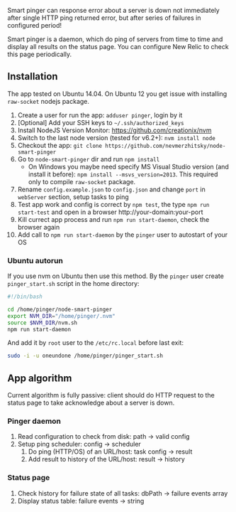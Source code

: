 Smart pinger can response error about a server is down not immediately after single HTTP ping returned error, but after series of failures in configured period!

Smart pinger is a daemon, which do ping of servers from time to time and display all results on the status page. You can configure New Relic to check this page periodically.

## Installation

The app tested on Ubuntu 14.04. On Ubuntu 12 you get issue with installing `raw-socket` nodejs package.

1. Create a user for run the app: `adduser pinger`, login by it
2. [Optional] Add your SSH keys to `~/.ssh/authorized_keys`
3. Install NodeJS Version Monitor: https://github.com/creationix/nvm
4. Switch to the last node version (tested for v6.2+): `nvm install node`
5. Checkout the app: `git clone https://github.com/nevmerzhitsky/node-smart-pinger`
6. Go to `node-smart-pinger` dir and run `npm install`
    * On Windows you maybe need specify MS Visual Studio version (and install it before): `npm install --msvs_version=2013`. This required only to compile `raw-socket` package.
7. Rename `config.example.json` to `config.json` and change `port` in `webServer` section, setup tasks to ping
8. Test app work and config is correct by `npm test`, the type `npm run start-test` and open in a browser http://your-domain:your-port
9. Kill currect app process and run `npm run start-daemon`, check the browser again
10. Add call to `npm run start-daemon` by the `pinger` user to autostart of your OS

### Ubuntu autorun

If you use nvm on Ubuntu then use this method. By the `pinger` user create `pinger_start.sh` script in the home directory:

```bash
#!/bin/bash

cd /home/pinger/node-smart-pinger
export NVM_DIR="/home/pinger/.nvm"
source $NVM_DIR/nvm.sh
npm run start-daemon
```

And add it by `root` user to the `/etc/rc.local` before last exit:

```sh
sudo -i -u oneundone /home/pinger/pinger_start.sh
```

## App algorithm

Current algorithm is fully passive: client should do HTTP request to the status page to take acknowledge about a server is down.

### Pinger daemon

1. Read configuration to check from disk: path -> valid config
2. Setup ping scheduler: config -> scheduler
    1. Do ping (HTTP/OS) of an URL/host: task config -> result
    2. Add result to history of the URL/host: result -> history

### Status page

1. Check history for failure state of all tasks: dbPath -> failure events array
2. Display status table: failure events -> string
